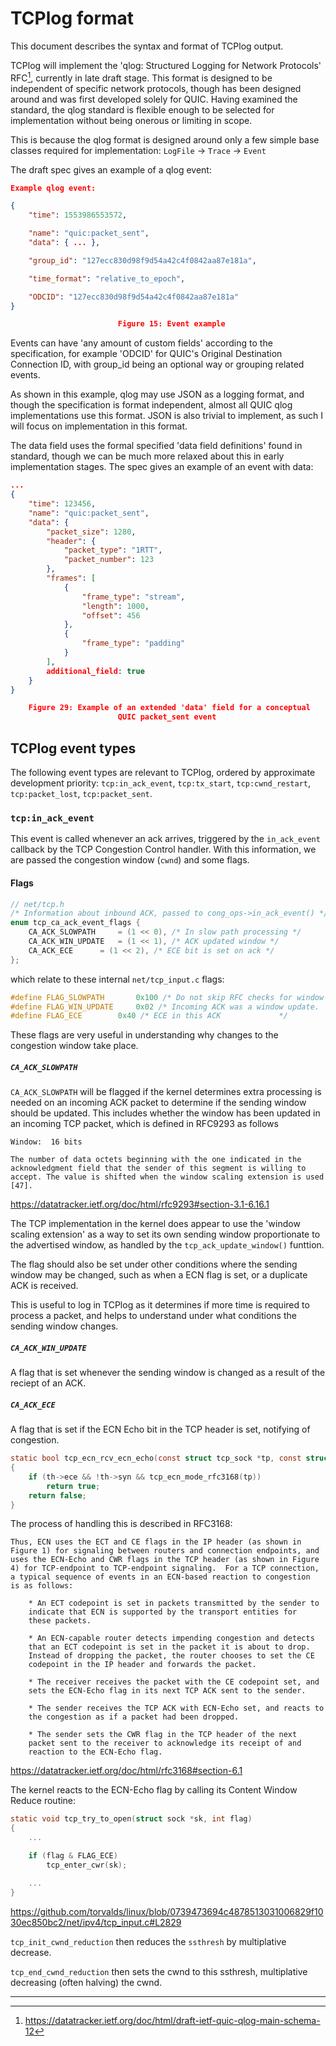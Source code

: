 # TCPlog format

This document describes the syntax and format of TCPlog output.

TCPlog will implement the 'qlog: Structured Logging for Network Protocols' RFC[^1], currently in late draft stage. This format is designed to be independent of specific network protocols, though has been designed around and was first developed solely for QUIC. Having examined the standard, the qlog standard is flexible enough to be selected for implementation without being onerous or limiting in scope. 

This is because the qlog format is designed around only a few simple base classes required for implementation: 
    `LogFile` -> `Trace` -> `Event`

The draft spec gives an example of a qlog event:
```json
Example qlog event:

{
    "time": 1553986553572,

    "name": "quic:packet_sent",
    "data": { ... },

    "group_id": "127ecc830d98f9d54a42c4f0842aa87e181a",

    "time_format": "relative_to_epoch",

    "ODCID": "127ecc830d98f9d54a42c4f0842aa87e181a"
}

                        Figure 15: Event example
```

Events can have 'any amount of custom fields' according to the specification, for example 'ODCID' for QUIC's Original Destination Connection ID, with group_id being an optional way or grouping related events.

As shown in this example, qlog may use JSON as a logging format, and though the specification is format independent, almost all QUIC qlog implementations use this format. JSON is also trivial to implement, as such I will focus on implementation in this format.

The data field uses the formal specified 'data field definitions' found in standard, though we can be much more relaxed about this in early implementation stages. The spec gives an example of an event with data:
```json
...
{
    "time": 123456,
    "name": "quic:packet_sent",
    "data": {
        "packet_size": 1280,
        "header": {
            "packet_type": "1RTT",
            "packet_number": 123
        },
        "frames": [
            {
                "frame_type": "stream",
                "length": 1000,
                "offset": 456
            },
            {
                "frame_type": "padding"
            }
        ],
        additional_field: true
    }
}

    Figure 29: Example of an extended 'data' field for a conceptual
                        QUIC packet_sent event
```

## TCPlog event types

The following event types are relevant to TCPlog, ordered by approximate development priority: `tcp:in_ack_event`, `tcp:tx_start`, `tcp:cwnd_restart`, `tcp:packet_lost`, `tcp:packet_sent`.

### `tcp:in_ack_event`

This event is called whenever an ack arrives, triggered by the `in_ack_event` callback by the TCP Congestion Control handler. With this information, we are passed the congestion window (`cwnd`) and some flags.

#### Flags

```c
// net/tcp.h
/* Information about inbound ACK, passed to cong_ops->in_ack_event() */
enum tcp_ca_ack_event_flags {
	CA_ACK_SLOWPATH		= (1 << 0),	/* In slow path processing */
	CA_ACK_WIN_UPDATE	= (1 << 1),	/* ACK updated window */
	CA_ACK_ECE		= (1 << 2),	/* ECE bit is set on ack */
};
```

which relate to these internal `net/tcp_input.c` flags:
```c
#define FLAG_SLOWPATH		0x100 /* Do not skip RFC checks for window update.*/
#define FLAG_WIN_UPDATE		0x02 /* Incoming ACK was a window update.	*/
#define FLAG_ECE		0x40 /* ECE in this ACK				*/
```

These flags are very useful in understanding why changes to the congestion window take place.

##### `CA_ACK_SLOWPATH`

`CA_ACK_SLOWPATH` will be flagged if the kernel determines extra processing is needed on an incoming ACK packet to determine if the sending window should be updated. This includes whether the window has been updated in an incoming TCP packet, which is defined in RFC9293 as follows

```
Window:  16 bits

The number of data octets beginning with the one indicated in the acknowledgment field that the sender of this segment is willing to accept. The value is shifted when the window scaling extension is used [47].
```
<https://datatracker.ietf.org/doc/html/rfc9293#section-3.1-6.16.1>

The TCP implementation in the kernel does appear to use the 'window scaling extension' as a way to set its own sending window proportionate to the advertised window, as handled by the `tcp_ack_update_window()` funttion.

The flag should also be set under other conditions where the sending window may be changed, such as when a ECN flag is set, or a duplicate ACK is received.

This is useful to log in TCPlog as it determines if more time is required to process a packet, and helps to understand under what conditions the sending window changes.

##### `CA_ACK_WIN_UPDATE`

A flag that is set whenever the sending window is changed as a result of the reciept of an ACK.

##### `CA_ACK_ECE`

A flag that is set if the ECN Echo bit in the TCP header is set, notifying of congestion.

```c
static bool tcp_ecn_rcv_ecn_echo(const struct tcp_sock *tp, const struct tcphdr *th)
{
	if (th->ece && !th->syn && tcp_ecn_mode_rfc3168(tp))
		return true;
	return false;
}
```

The process of handling this is described in RFC3168:

```
Thus, ECN uses the ECT and CE flags in the IP header (as shown in
Figure 1) for signaling between routers and connection endpoints, and
uses the ECN-Echo and CWR flags in the TCP header (as shown in Figure
4) for TCP-endpoint to TCP-endpoint signaling.  For a TCP connection,
a typical sequence of events in an ECN-based reaction to congestion
is as follows:

    * An ECT codepoint is set in packets transmitted by the sender to
    indicate that ECN is supported by the transport entities for
    these packets.

    * An ECN-capable router detects impending congestion and detects
    that an ECT codepoint is set in the packet it is about to drop.
    Instead of dropping the packet, the router chooses to set the CE
    codepoint in the IP header and forwards the packet.

    * The receiver receives the packet with the CE codepoint set, and
    sets the ECN-Echo flag in its next TCP ACK sent to the sender.

    * The sender receives the TCP ACK with ECN-Echo set, and reacts to
    the congestion as if a packet had been dropped.

    * The sender sets the CWR flag in the TCP header of the next
    packet sent to the receiver to acknowledge its receipt of and
    reaction to the ECN-Echo flag.
```
<https://datatracker.ietf.org/doc/html/rfc3168#section-6.1>

The kernel reacts to the ECN-Echo flag by calling its Content Window Reduce routine:

```c
static void tcp_try_to_open(struct sock *sk, int flag)
{
	...

	if (flag & FLAG_ECE)
		tcp_enter_cwr(sk);

	...
}
```
<https://github.com/torvalds/linux/blob/0739473694c4878513031006829f1030ec850bc2/net/ipv4/tcp_input.c#L2829>

`tcp_init_cwnd_reduction` then reduces the `ssthresh` by multiplative decrease.

`tcp_end_cwnd_reduction` then sets the cwnd to this ssthresh, multiplative decreasing (often halving) the cwnd.



---

[^1]: <https://datatracker.ietf.org/doc/html/draft-ietf-quic-qlog-main-schema-12>